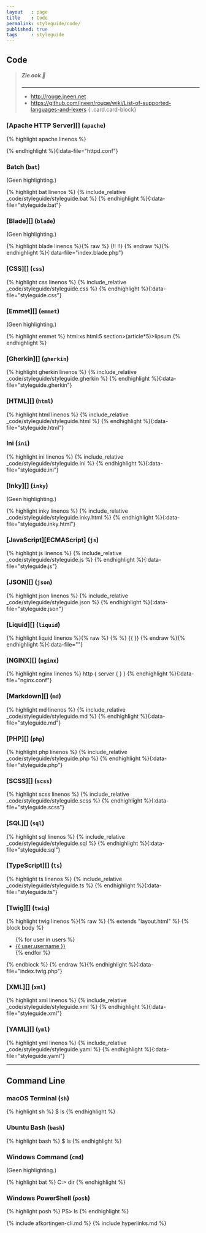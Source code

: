 ```yaml
---
layout   : page
title    : Code
permalink: styleguide/code/
published: true
tags     : styleguide
---
```


Code
----

> ##### Zie ook :book:
> ---
> - <http://rouge.jneen.net>
> - <https://github.com/jneen/rouge/wiki/List-of-supported-languages-and-lexers>
{:.card.card-block}

### [Apache HTTP Server][] (`apache`)

{% highlight apache linenos %}

{% endhighlight %}{:data-file="httpd.conf"}

### Batch (`bat`)

(Geen highlighting.)

{% highlight bat linenos %}
{% include_relative _code/styleguide/styleguide.bat %}
{% endhighlight %}{:data-file="styleguide.bat"}

### [Blade][] (`blade`)

(Geen highlighting.)

{% highlight blade linenos %}{% raw %}
{!! !!}
{% endraw %}{% endhighlight %}{:data-file="index.blade.php"}

### [CSS][] (`css`)

{% highlight css linenos %}
{% include_relative _code/styleguide/styleguide.css %}
{% endhighlight %}{:data-file="styleguide.css"}

### [Emmet][] (`emmet`)

(Geen highlighting.)

{% highlight emmet %}
html:xs
html:5
section>(article*5)>lipsum
{% endhighlight %}

### [Gherkin][] (`gherkin`)

{% highlight gherkin linenos %}
{% include_relative _code/styleguide/styleguide.gherkin %}
{% endhighlight %}{:data-file="styleguide.gherkin"}

### [HTML][] (`html`)

{% highlight html linenos %}
{% include_relative _code/styleguide/styleguide.html %}
{% endhighlight %}{:data-file="styleguide.html"}

### Ini (`ini`)

{% highlight ini linenos %}
{% include_relative _code/styleguide/styleguide.ini %}
{% endhighlight %}{:data-file="styleguide.ini"}

### [Inky][] (`inky`)

(Geen highlighting.)

{% highlight inky linenos %}
{% include_relative _code/styleguide/styleguide.inky.html %}
{% endhighlight %}{:data-file="styleguide.inky.html"}

### [JavaScript][ECMAScript] (`js`)

{% highlight js linenos %}
{% include_relative _code/styleguide/styleguide.js %}
{% endhighlight %}{:data-file="styleguide.js"}

### [JSON][] (`json`)

{% highlight json linenos %}
{% include_relative _code/styleguide/styleguide.json %}
{% endhighlight %}{:data-file="styleguide.json"}

### [Liquid][] (`liquid`)

{% highlight liquid linenos %}{% raw %}
{% %}
{{ }}
{% endraw %}{% endhighlight %}{:data-file=""}

### [NGINX][] (`nginx`)

{% highlight nginx linenos %}
http {
    server {
    }
}
{% endhighlight %}{:data-file="nginx.conf"}

### [Markdown][] (`md`)

{% highlight md linenos %}
{% include_relative _code/styleguide/styleguide.md %}
{% endhighlight %}{:data-file="styleguide.md"}

### [PHP][] (`php`)

{% highlight php linenos %}
{% include_relative _code/styleguide/styleguide.php %}
{% endhighlight %}{:data-file="styleguide.php"}

### [SCSS][] (`scss`)

{% highlight scss linenos %}
{% include_relative _code/styleguide/styleguide.scss %}
{% endhighlight %}{:data-file="styleguide.scss"}

### [SQL][] (`sql`)

{% highlight sql linenos %}
{% include_relative _code/styleguide/styleguide.sql %}
{% endhighlight %}{:data-file="styleguide.sql"}

### [TypeScript][] (`ts`)

{% highlight ts linenos %}
{% include_relative _code/styleguide/styleguide.ts %}
{% endhighlight %}{:data-file="styleguide.ts"}

### [Twig][] (`twig`)

{% highlight twig linenos %}{% raw %}
{% extends "layout.html" %}
{% block body %}
  <ul>
  {% for user in users %}
    <li><a href="{{ user.url }}">{{ user.username }}</a></li>
  {% endfor %}
  </ul>
{% endblock %}
{% endraw %}{% endhighlight %}{:data-file="index.twig.php"}

### [XML][] (`xml`)

{% highlight xml linenos %}
{% include_relative _code/styleguide/styleguide.xml %}
{% endhighlight %}{:data-file="styleguide.xml"}

### [YAML][] (`yml`)

{% highlight yml linenos %}
{% include_relative _code/styleguide/styleguide.yaml %}
{% endhighlight %}{:data-file="styleguide.yaml"}

---

Command Line
------------

### macOS Terminal (`sh`)

{% highlight sh %}
$ ls
{% endhighlight %}

### Ubuntu Bash (`bash`)

{% highlight bash %}
$ ls
{% endhighlight %}

### Windows Command (`cmd`)

(Geen highlighting.)

{% highlight bat %}
C:\> dir
{% endhighlight %}

### Windows PowerShell (`posh`)

{% highlight posh %}
PS> ls
{% endhighlight %}


{% include afkortingen-cli.md %}
{% include hyperlinks.md %}